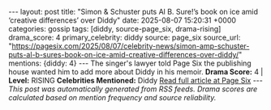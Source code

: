 --- layout: post title: "Simon & Schuster puts Al B. Sure!’s book on ice amid ‘creative differences’ over Diddy" date: 2025-08-07 15:20:31 +0000 categories: gossip tags: [diddy, source-page_six, drama-rising] drama_score: 4 primary_celebrity: diddy source: page_six source_url: "https://pagesix.com/2025/08/07/celebrity-news/simon-amp-schuster-puts-al-b-sures-book-on-ice-amid-creative-differences-over-diddy/" mentions: {diddy: 4} --- The singer's lawyer told Page Six the publishing house wanted him to add more about Diddy in his memoir. **Drama Score:** 4 | **Level:** RISING **Celebrities Mentioned:** Diddy [Read full article at Page Six](https://pagesix.com/2025/08/07/celebrity-news/simon-amp-schuster-puts-al-b-sures-book-on-ice-amid-creative-differences-over-diddy/) --- *This post was automatically generated from RSS feeds. Drama scores are calculated based on mention frequency and source reliability.*
